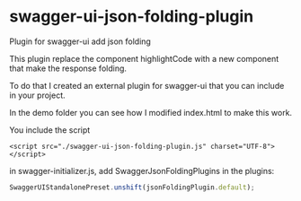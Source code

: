 
# swagger-ui-json-folding-plugin
Plugin for swagger-ui  add json folding 

This plugin replace the component highlightCode with a new component that 
make the response folding. 

To do that I created an external plugin for swagger-ui that you can include in your project. 

In the demo folder you can see how I modified index.html to make this work. 

You include the script 
```
<script src="./swagger-ui-json-folding-plugin.js" charset="UTF-8"></script>
```
in swagger-initializer.js, add SwaggerJsonFoldingPlugins in the plugins: 
```javascript
SwaggerUIStandalonePreset.unshift(jsonFoldingPlugin.default);
```
